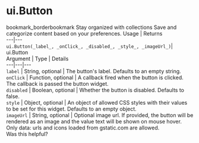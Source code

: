  
#  ui.Button
bookmark_borderbookmark Stay organized with collections  Save and categorize content based on your preferences.
Usage | Returns  
---|---  
`ui.Button(_label_, _onClick_, _disabled_, _style_, _imageUrl_)`|  ui.Button  
Argument | Type | Details  
---|---|---  
`label` | String, optional | The button's label. Defaults to an empty string.  
`onClick` | Function, optional | A callback fired when the button is clicked. The callback is passed the button widget.  
`disabled` | Boolean, optional | Whether the button is disabled. Defaults to false.  
`style` | Object, optional | An object of allowed CSS styles with their values to be set for this widget. Defaults to an empty object.  
`imageUrl` | String, optional | Optional image url. If provided, the button will be rendered as an image and the value text will be shown on mouse hover. Only data: urls and icons loaded from gstatic.com are allowed.  
Was this helpful?
